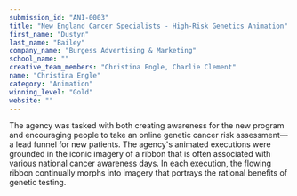 ```yaml
---
submission_id: "ANI-0003"
title: "New England Cancer Specialists - High-Risk Genetics Animation"
first_name: "Dustyn"
last_name: "Bailey"
company_name: "Burgess Advertising & Marketing"
school_name: ""
creative_team_members: "Christina Engle, Charlie Clement"
name: "Christina Engle"
category: "Animation"
winning_level: "Gold"
website: ""
---
```


The agency was tasked with both creating awareness for the new program and encouraging people to take an online genetic cancer risk assessment—a lead funnel for new patients. The agency's animated executions were grounded in the iconic imagery of a ribbon that is often associated with various national cancer awareness days. In each execution, the flowing ribbon continually morphs into imagery that portrays the rational benefits of genetic testing.
